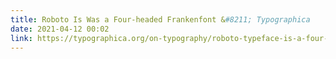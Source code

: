 ```yaml
---
title: Roboto Is Was a Four-headed Frankenfont &#8211; Typographica
date: 2021-04-12 00:02
link: https://typographica.org/on-typography/roboto-typeface-is-a-four-headed-frankenstein/
---
```


